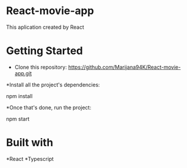 # React-movie-app
This aplication created by React

# Getting Started
* Clone this repository:
https://github.com/Marijana94K/React-movie-app.git

*Install all the project's dependencies:

npm install

*Once that's done, run the project:

npm start

# Built with
 *React
 *Typescript
 
 
 
